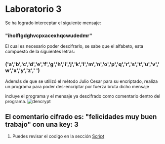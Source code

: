 # Laboratorio 3
Se ha logrado interceptar el siguiente mensaje:
### "iholflgdghvcpxacexhqcwudedmr"
El cual es necesario poder descifrarlo, se sabe que el alfabeto, esta compuesto de la siguientes letras:
### ('a','b','c','d','e','f','g','h','i','j','k','l','m','n','o','p','q','r','s','t','u','v','w','x','y','z',' ')
Además de que se utilizó el método Julio Cesar para su encriptado, realiza un programa para poder des-encriptar por fuerza bruta dicho mensaje

incluye el programa y el mensaje ya descifrado como comentario dentro del programa.
![dencrypt](https://github.com/AlFeVval/Des_AppWeb/assets/88679162/8968b2bc-78bb-41e8-83e9-8433f8a6a442)
## El comentario cifrado es: "felicidades muy buen trabajo" con una key: 3

1. Puedes revisar el codigo en la sección [Script][dirScript]

[dirScript]: https://github.com/AlFeVval/Des_AppWeb/tree/lab3/script "Script source"
